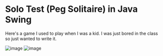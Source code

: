 # Solo Test (Peg Solitaire) in Java Swing
Here's a game I used to play when I was a kid.
I was just bored in the class so just wanted to write it.

![image](https://github.com/mfatihy70/SoloTest/assets/60326832/92f75053-ac1a-4e7a-bddb-13e9a26e8ed0)
![image](https://github.com/mfatihy70/SoloTest/assets/60326832/f4ce4219-c434-4273-a2e8-f3de6bbd0822)

